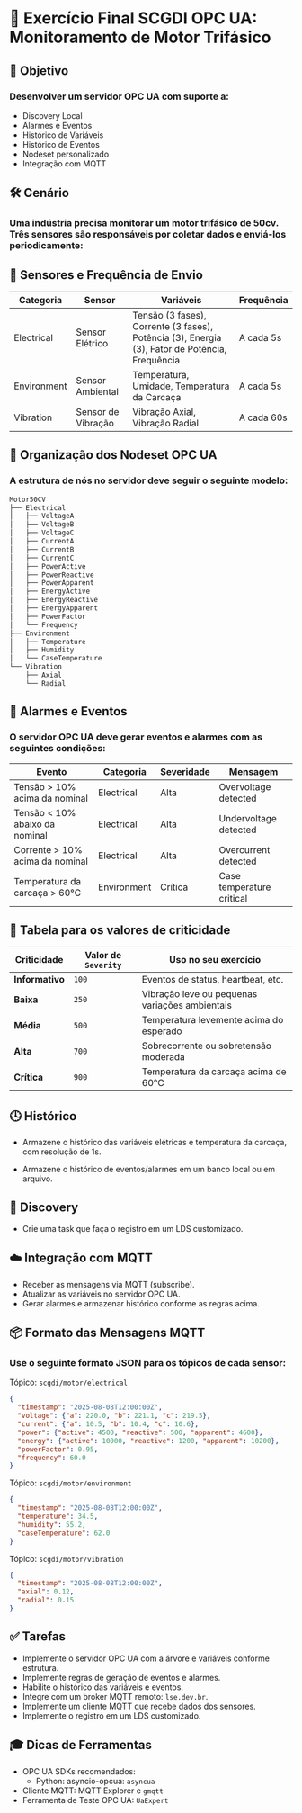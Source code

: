# 🧠 Exercício Final SCGDI OPC UA: Monitoramento de Motor Trifásico
## 🎯 Objetivo

### Desenvolver um servidor OPC UA com suporte a:

  * Discovery Local
  * Alarmes e Eventos
  * Histórico de Variáveis
  * Histórico de Eventos
  * Nodeset personalizado
  * Integração com MQTT


## 🛠️ Cenário

### Uma indústria precisa monitorar um motor trifásico de 50cv. Três sensores são responsáveis por coletar dados e enviá-los periodicamente:

## 📡 Sensores e Frequência de Envio

| Categoria   | Sensor             | Variáveis                                                                                      | Frequência |
| ----------- | ------------------ | ---------------------------------------------------------------------------------------------- | ---------- |
| Electrical  | Sensor Elétrico    | Tensão (3 fases), Corrente (3 fases), Potência (3), Energia (3), Fator de Potência, Frequência | A cada 5s  |
| Environment | Sensor Ambiental   | Temperatura, Umidade, Temperatura da Carcaça                                                   | A cada 5s  |
| Vibration   | Sensor de Vibração | Vibração Axial, Vibração Radial                                                                | A cada 60s  |

## 📂 Organização dos Nodeset OPC UA

### A estrutura de nós no servidor deve seguir o seguinte modelo:

```markdown
Motor50CV
├── Electrical
│   ├── VoltageA
│   ├── VoltageB
│   ├── VoltageC
│   ├── CurrentA
│   ├── CurrentB
│   ├── CurrentC
│   ├── PowerActive
│   ├── PowerReactive
│   ├── PowerApparent
│   ├── EnergyActive
│   ├── EnergyReactive
│   ├── EnergyApparent
│   ├── PowerFactor
│   └── Frequency
├── Environment
│   ├── Temperature
│   ├── Humidity
│   └── CaseTemperature
└── Vibration
    ├── Axial
    └── Radial
```

## 🔔 Alarmes e Eventos

### O servidor OPC UA deve gerar eventos e alarmes com as seguintes condições:

| Evento                          | Categoria   | Severidade | Mensagem                  |
| ------------------------------- | ----------- | ---------- | ------------------------- |
| Tensão > 10% acima da nominal   | Electrical  | Alta       | Overvoltage detected      |
| Tensão < 10% abaixo da nominal  | Electrical  | Alta       | Undervoltage detected     |
| Corrente > 10% acima da nominal | Electrical  | Alta       | Overcurrent detected      |
| Temperatura da carcaça > 60°C   | Environment | Crítica    | Case temperature critical |

## 🔢 Tabela para os valores de criticidade

| Criticidade     | Valor de `Severity` | Uso no seu exercício                           |
| --------------- | ------------------- | ---------------------------------------------- |
| **Informativo** | `100`               | Eventos de status, heartbeat, etc.             |
| **Baixa**       | `250`               | Vibração leve ou pequenas variações ambientais |
| **Média**       | `500`               | Temperatura levemente acima do esperado        |
| **Alta**        | `700`               | Sobrecorrente ou sobretensão moderada          |
| **Crítica**     | `900`               | Temperatura da carcaça acima de 60°C           |



## 🕓 Histórico

  * Armazene o histórico das variáveis elétricas e temperatura da carcaça, com resolução de 1s.

  * Armazene o histórico de eventos/alarmes em um banco local ou em arquivo.

## 🔌 Discovery

  * Crie uma task que faça o registro em um LDS customizado.

## ☁️ Integração com MQTT

  * Receber as mensagens via MQTT (subscribe).
  * Atualizar as variáveis no servidor OPC UA.
  * Gerar alarmes e armazenar histórico conforme as regras acima.

## 📦 Formato das Mensagens MQTT
### Use o seguinte formato JSON para os tópicos de cada sensor:

Tópico: `scgdi/motor/electrical`

```json
{
  "timestamp": "2025-08-08T12:00:00Z",
  "voltage": {"a": 220.0, "b": 221.1, "c": 219.5},
  "current": {"a": 10.5, "b": 10.4, "c": 10.6},
  "power": {"active": 4500, "reactive": 500, "apparent": 4600},
  "energy": {"active": 10000, "reactive": 1200, "apparent": 10200},
  "powerFactor": 0.95,
  "frequency": 60.0
}
```

Tópico: `scgdi/motor/environment`

```json
{
  "timestamp": "2025-08-08T12:00:00Z",
  "temperature": 34.5,
  "humidity": 55.2,
  "caseTemperature": 62.0
}
```

Tópico: `scgdi/motor/vibration`

```json
{
  "timestamp": "2025-08-08T12:00:00Z",
  "axial": 0.12,
  "radial": 0.15
}
```

## ✅ Tarefas

  * Implemente o servidor OPC UA com a árvore e variáveis conforme estrutura.
  * Implemente regras de geração de eventos e alarmes.
  * Habilite o histórico das variáveis e eventos.
  * Integre com um broker MQTT remoto: `lse.dev.br`.
  * Implemente um cliente MQTT que recebe dados dos sensores.
  * Implemente o registro em um LDS customizado.

## 🎓 Dicas de Ferramentas
  * OPC UA SDKs recomendados:
      * Python: asyncio-opcua: `asyncua`
  * Cliente MQTT: MQTT Explorer e `gmqtt`
  * Ferramenta de Teste OPC UA: `UaExpert`
